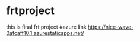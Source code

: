# frtproject
this is final frt project
#azure link https://nice-wave-0afcaff10.1.azurestaticapps.net/
